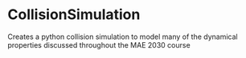 # CollisionSimulation
Creates a python collision simulation to model many of the dynamical properties discussed throughout the MAE 2030 course
